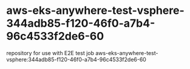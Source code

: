 # aws-eks-anywhere-test-vsphere-344adb85-f120-46f0-a7b4-96c4533f2de6-60
repository for use with E2E test job aws-eks-anywhere-test-vsphere:344adb85-f120-46f0-a7b4-96c4533f2de6-60
